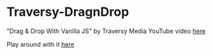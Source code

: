 # Traversy-DragnDrop
"Drag & Drop With Vanilla JS" by Traversy Media
YouTube video [here](https://www.youtube.com/watch?v=C22hQKE_32c)

Play around with it [here](https://oopfan.github.io/Traversy-DragnDrop/public/)
